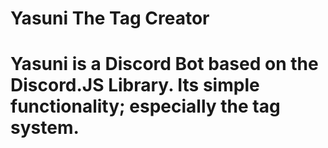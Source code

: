 # Yasuni The Tag Creator

# Yasuni is a Discord Bot based on the Discord.JS Library. Its simple functionality; especially the tag system.